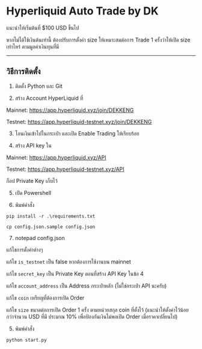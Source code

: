 # Hyperliquid Auto Trade by DK

แนะนำให้เริ่มต้นที่ $100 USD ขึ้นไป

หากไม่ได้ใช้เงินต้นเท่านี้ ต้องปรับการตั้งค่า size ให้เหมาะสมต่อการ Trade 1 ครั้งว่าให้เปิด size เท่าไหร่ ตามมูลค่าเงินทุนที่มี

-------------------
วิธีการติดตั้ง
-------------------

1. ติดตั้ง Python และ Git

2. สร้าง Account HyperLiquid ที่

Mainnet: https://app.hyperliquid.xyz/join/DEKKENG 

Testnet: https://app.hyperliquid-testnet.xyz/join/DEKKENG

3. โอนเงินเข้าไปในกระเป๋า และเปิด Enable Trading ให้เรียบร้อย 

4. สร้าง API key ใน 

Mainnet: https://app.hyperliquid.xyz/API 

Testnet: https://app.hyperliquid-testnet.xyz/API 

ก็อป Private Key เก็บไว้

5. เปิด Powershell 

6. พิมพ์คำสั่ง 

```
pip install -r .\requirements.txt
```

```
cp config.json.sample config.json
```

7. notepad config.json

แก้ไขการตั้งค่าต่างๆ 

แก้ไข ```is_testnet``` เป็น false หากต้องการใช้งานบน mainnet

แก้ไข ```secret_key``` เป็น Private Key ตอนที่สร้าง API Key ในข้อ 4

แก้ไข ```account_address``` เป็น Address กระเป๋าหลัก (ไม่ใช่กระเป๋า API นะครับ)

แก้ไข ```coin``` เหรียญที่ต้องการเปิด Order

แก้ไข ```size``` ขนาดต่อการเปิด Order 1 ครั้ง ตามหน่วยสกุล coin ที่ตั้งไว้ (แนะนำให้ตั้งค่าไว้น้อยกว่าจำนวน USD ที่มี ประมาณ 10% เพื่อป้องกันเงินไม่พอเปิด Order เมื่อราคาเปลี่ยนไป)

5. พิมพ์คำสั่ง 

```
python start.py
```